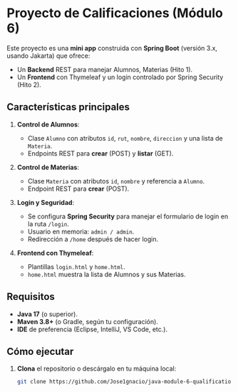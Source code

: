 # Proyecto de Calificaciones (Módulo 6)

Este proyecto es una **mini app** construida con **Spring Boot** (versión 3.x, usando Jakarta) que ofrece:
- Un **Backend** REST para manejar Alumnos, Materias (Hito 1).
- Un **Frontend** con Thymeleaf y un login controlado por Spring Security (Hito 2).

## Características principales

1. **Control de Alumnos**:  
   - Clase `Alumno` con atributos `id`, `rut`, `nombre`, `direccion` y una lista de `Materia`.  
   - Endpoints REST para **crear** (POST) y **listar** (GET).  

2. **Control de Materias**:  
   - Clase `Materia` con atributos `id`, `nombre` y referencia a `Alumno`.  
   - Endpoint REST para **crear** (POST).  

3. **Login y Seguridad**:
   - Se configura **Spring Security** para manejar el formulario de login en la ruta `/login`.
   - Usuario en memoria: `admin / admin`.
   - Redirección a `/home` después de hacer login.  

4. **Frontend con Thymeleaf**:
   - Plantillas `login.html` y `home.html`.
   - `home.html` muestra la lista de Alumnos y sus Materias.

## Requisitos

- **Java 17** (o superior).
- **Maven 3.8+** (o Gradle, según tu configuración).
- **IDE** de preferencia (Eclipse, IntelliJ, VS Code, etc.).

## Cómo ejecutar

1. **Clona** el repositorio o descárgalo en tu máquina local:
   ```bash
   git clone https://github.com/Jose1gnacio/java-module-6-qualifications.git
